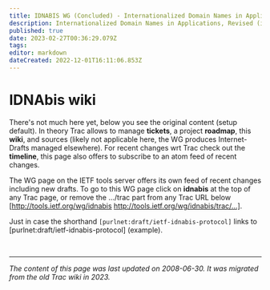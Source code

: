 ```yaml
---
title: IDNABIS WG (Concluded) - Internationalized Domain Names in Applications, Revised
description: Internationalized Domain Names in Applications, Revised (idnabis) Wiki
published: true
date: 2023-02-27T00:36:29.079Z
tags: 
editor: markdown
dateCreated: 2022-12-01T16:11:06.853Z
---
```


# IDNAbis wiki

There's not much here yet, below you see the original content (setup default). In theory Trac allows to manage **tickets**, a project **roadmap**, this **wiki**, and sources (likely not applicable here, the WG produces Internet-Drafts managed elsewhere). For recent changes wrt Trac check out the **timeline**, this page also offers to subscribe to an atom feed of recent changes.

The WG page on the IETF tools server offers its own feed of recent changes including new drafts. To go to this WG page click on **idnabis** at the top of any Trac page, or remove the .../trac part from any Trac URL below [http://tools.ietf.org/wg/idnabis http://tools.ietf.org/wg/idnabis/trac/...].

Just in case the shorthand `[purlnet:draft/ietf-idnabis-protocol]` links to [purlnet:draft/ietf-idnabis-protocol] (example).   

&nbsp;
&nbsp;
&nbsp;

---

*The content of this page was last updated on 2008-06-30. It was migrated from the old Trac wiki in 2023.*